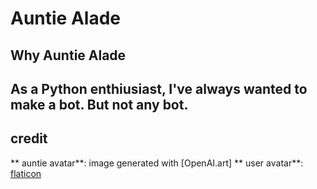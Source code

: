 # Auntie Alade

## Why Auntie Alade
As a Python enthiusiast, I've always wanted to make a bot. But not any bot.
---

## credit

** auntie avatar**: image generated with [OpenAI.art]
** user avatar**: [flaticon](https://www.flaticon.com/free-icons/teacher)